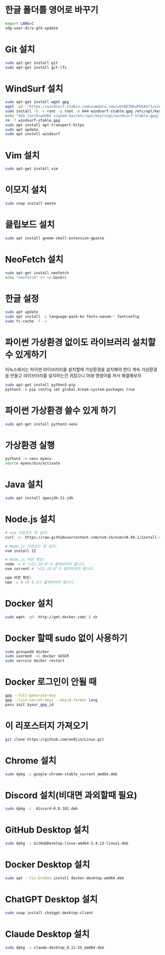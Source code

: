 # 한글 폴더를 영어로 바꾸기

```bash
export LANG=C
xdg-user-dirs-gtk-update
```

# Git 설치

```bash
sudo apt-get install git
sudo apt-get install git-lfs
```

# WindSurf 설치

```bash
sudo apt-get install wget gpg
wget -qO- "https://windsurf-stable.codeiumdata.com/wVxQEIWkwPUEAGf3/windsurf.gpg" | gpg --dearmor > windsurf-stable.gpg
sudo install -D -o root -g root -m 644 windsurf-stable.gpg /etc/apt/keyrings/windsurf-stable.gpg
echo "deb [arch=amd64 signed-by=/etc/apt/keyrings/windsurf-stable.gpg] https://windsurf-stable.codeiumdata.com/wVxQEIWkwPUEAGf3/apt stable main" | sudo tee /etc/apt/sources.list.d/windsurf.list > /dev/null
rm -f windsurf-stable.gpg
sudo apt install apt-transport-https
sudo apt update
sudo apt install windsurf
```

# Vim 설치

```bash
sudo apt-get install vim
```

# 이모지 설치

```bash
sudo snap install emote
```

# 클립보드 설치

```bash
sudo apt install gnome-shell-extension-gpaste
```

# NeoFetch 설치

```bash
sudo apt-get install neofetch
echo "neofetch" >> ~/.bashrc
```

# 한글 설정

```bash
sudo apt update
sudo apt install -y language-pack-ko fonts-nanum-* fontconfig
sudo fc-cache -f -v
```

# 파이썬 가상환경 없이도 라이브러리 설치할수 있게하기

리눅스에서는 파이썬 라이브러리를 설치할때 가상환경을 설치해야 한다 계속 가상환경을 만들고 라이브러리를 설치하는건 귀찮으니 아래 명령어를 쳐서 해결해보자

```bash
sudo apt-get install python3-pip
python3 -m pip config set global.break-system-packages true
```

# 파이썬 가상환경 쓸수 있게 하기

```bash
sudo apt-get install python3-venv
```

# 가상환경 실행

```bash
python3 -m venv myenv
source myenv/bin/activate
```

# Java 설치

```bash
sudo apt install openjdk-21-jdk
```

# Node.js 설치

```bash
# nvm 다운로드 및 설치:
curl -o- https://raw.githubusercontent.com/nvm-sh/nvm/v0.40.1/install.sh | bash

# Node.js 다운로드 및 설치:
nvm install 22

# Node.js 버전 확인:
node -v # "v22.18.0"가 출력되어야 합니다.
nvm current # "v22.18.0"가 출력되어야 합니다.

npm 버전 확인:
npm -v # 10.9.3가 출력되어야 합니다.
```

# Docker 설치

```bash
sudo wget -qO- http://get.docker.com/ | sh
```

# Docker 할때 sudo 없이 사용하기

```bash
sudo groupadd docker
sudo usermod -aG docker $USER
sudo service docker restart
```

# Docker 로그인이 안될 때

```bash
gpg --full-generate-key
gpg --list-secret-keys --keyid-format long
pass init $your_gpg_id
```

# 이 리포스터지 가져오기

```bash
git clone https://github.com/an0jin/Linux.git
```

# Chrome 설치

```bash
sudo dpkg -i google-chrome-stable_current_amd64.deb
```


# Discord 설치(비대면 과외할때 필요)

```bash
sudo dpkg -i  discord-0.0.102.deb
```

# GitHub Desktop 설치

```bash
sudo dpkg -i GitHubDesktop-linux-amd64-3.4.13-linux1.deb
```


# Docker Desktop 설치

```bash
sudo apt --fix-broken install docker-desktop-amd64.deb
```

# ChatGPT Desktop 설치

```bash
sudo snap install chatgpt-desktop-client
```

# Claude Desktop 설치

```bash
sudo dpkg -i claude-desktop_0.12.55_amd64.deb
```
